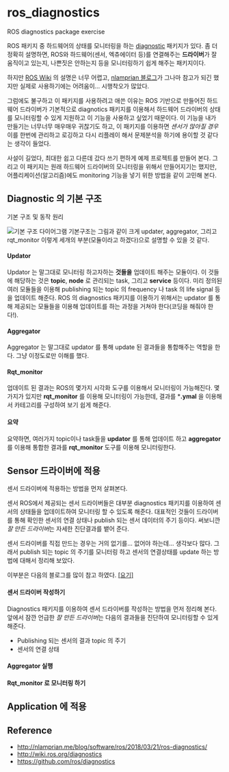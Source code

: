 # ros_diagnostics
ROS diagnostics package exercise

ROS 패키지 중 하드웨어의 상태를 모니터링을 하는 [diagnostic](http://wiki.ros.org/diagnostics) 패키지가 있다. 좀 더 정확히 설명하면, ROS와 하드웨어(센서, 엑츄에이터 등)를 연결해주는 **드라이버**가 잘 움직이고 있는지, 나쁜짓은 안하는지 등을 모니터링하기 쉽게 해주는 패키지이다.

하지만 [ROS Wiki](http://wiki.ros.org/diagnostics) 의 설명은 너무 어렵고, [nlamprian 블로그](http://nlamprian.me/blog/software/ros/2018/03/21/ros-diagnostics/)가 그나마 참고가 되긴 했지만 실제로 사용하기에는 어려움이... 시행착오가 많았다.

그럼에도 불구하고 이 패키지를 사용하려고 애쓴 이유는 ROS 기반으로 만들어진 하드웨어 드라이버가 기본적으로 diagnotics 패키지를 이용해서 하드웨어 드라이버의 상태를 모니터링할 수 있게 지원하고 이 기능을 사용하고 싶었기 때문이다. 이 기능을 내가 만들기는 너무너무 매우매우 귀찮기도 하고, 이 패키지를 이용하면 *센서가 많아질 경우* 이를 한번에 관리하고 로깅하고 다시 리플레이 해서 문제분석을 하기에 용이할 것 같다는 생각이 들었다. 

사설이 길었다, 최대한 쉽고 다른데 갔다 쓰기 편하게 예제 프로젝트를 만들어 본다. 그리고 이 패키지는 원래 하드웨어 드라이버의 모니터링을 위해서 만들어지기는 했지만, 어플리케이션(알고리즘)에도 monitoring 기능을 넣기 위한 방법을 같이 고민해 본다.

## Diagnostic 의 기본 구조
기본 구조 및 동작 원리

![기본 구조 다이어그램](https://github.com/Kyungpyo-Kim/ros_diagnostics/blob/master/doc/image/diagram.jpg?raw=true)
기본구조는 그림과 같이 크게 updater, aggregator, 그리고 rqt_monitor 이렇게 세개의 부분(모듈이라고 하겠다)으로 설명할 수 있을 것 같다.

#### Updator
Updator 는 말그대로 모니터링 하고자하는 **것들을** 업데이트 해주는 모듈이다. 이 것들에 해당하는 것은 **topic**, **node** 로 관리되는 task, 그리고 **service** 등이다.
미리 정의된 여러 모듈들을 이용해 publishing 되는 topic 의 frequency 나 task 의 life signal 등을 업데이트 해준다. ROS 의 diagnostics 패키지를 이용하기 위해서는 updator 를 통해 제공되는 모듈들을 이용해 업데이트를 하는 과정을 거쳐야 한다(코딩을 해줘야 한다!).

#### Aggregator
Aggregator 는 말그대로 updator 를 통해 update 된 결과들을 통합해주는 역할을 한다. 그냥 이정도로만 이해를 했다.

#### Rqt_monitor
업데이트 된 결과는 ROS의 몇가지 시각화 도구를 이용해서 모니터링이 가능해진다. 몇가지가 있지만 **rqt_monitor** 를 이용해 모니터링이 가능한데, 결과를 ***.ymal** 을 이용해서 카테고리를 구성하여 보기 쉽게 해준다.

#### 요약
요약하면, 여러가지 topic이나 task들을 **updator** 를 통해 업데이트 하고 **aggregator** 를 이용해 통합한 결과를 **rqt_monitor** 도구를 이용해 모니터링한다.

## Sensor 드라이버에 적용
센서 드라이버에 적용하는 방법을 먼저 살펴본다.

센서 ROS에서 제공되는 센서 드라이버들은 대부분 diagnostics 패키지를 이용하여 센서의 상태들을 업데이트하여 모니터링 할 수 있도록 해준다. 대표적인 것들이 드라이버를 통해 확인한 센서의 연결 상태나 publish 되는 센서 데이터의 주기 등이다. 써보니깐 *잘 만든 드라이버*는 자세한 진단결과를 뱉어 준다.

센서 드라이버를 직접 만드는 경우는 거의 없기를... 없어야 하는데... 생각보다 많다. 그래서 publish 되는 topic 의 주기를 모니터링 하고 센서의 연결상태를 update 하는 방법에 대해서 정리해 보았다.

이부분은 다음의 블로그를 많이 참고 하였다. [[요기]](http://nlamprian.me/blog/software/ros/2018/03/21/ros-diagnostics/)

#### 센서 드라이버 작성하기
Diagnostics 패키지를 이용하여 센서 드라이버를 작성하는 방법을 먼저 정리해 본다. 앞에서 잠깐 언급한 *잘 만든 드라이버*는 다음의 결과들을 진단하여 모니터링할 수 있게 해준다.
* Publishing 되는 센서의 결과 topic 의 주기
* 센서의 연결 상태

#### Aggregator 실행

#### Rqt_monitor 로 모니터링 하기


## Application 에 적용

## Reference
* http://nlamprian.me/blog/software/ros/2018/03/21/ros-diagnostics/
* http://wiki.ros.org/diagnostics
* https://github.com/ros/diagnostics
